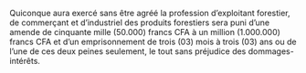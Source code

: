 Quiconque aura exercé sans être agréé la profession d’exploitant forestier, de commerçant et d’industriel des produits forestiers sera puni d’une amende de cinquante mille (50.000) francs CFA à un million (1.000.000) francs CFA et d’un emprisonnement de trois (03) mois à trois (03) ans ou de l’une de ces deux peines seulement, le tout sans préjudice des dommages-intérêts.